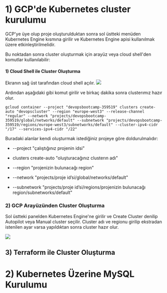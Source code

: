 # 1) GCP'de Kubernetes cluster kurulumu

GCP'ye üye olup proje oluşturulduktan sonra sol üstteki menüden Kubernetes Engine kısmına girilir ve Kubernetes Engine apisi kullanılmak üzere etkinleştirilmelidir. 

Bu noktadan sonra cluster oluşturmak için arayüz veya cloud shell'den komutlar kullanılabilir:

#### 1) Cloud Shell ile Cluster Oluşturma

Ekranın sağ üst tarafından cloud shell açılır. ![](C:\Users\berat\AppData\Roaming\marktext\images\2022-09-04-15-08-36-image.png)

Ardından aşağıdaki gibi komut girilir ve birkaç dakika sonra clusterımız hazır olur.

```
gcloud container --project "devopsbootcamp-359519" clusters create-auto "devopscluster" --region "europe-west3" --release-channel "regular" --network "projects/devopsbootcamp-359519/global/networks/default" --subnetwork "projects/devopsbootcamp-359519/regions/europe-west3/subnetworks/default" --cluster-ipv4-cidr "/17" --services-ipv4-cidr "/22"
```

Buradaki alanlar kendi oluşturmak istediğiniz projeye göre doldurulmalıdır:

- --project "çalıştığınız projenin idsi"

- clusters create-auto "oluşturacağınız clusterın adı"

- --region "projenizin bulunacağı region"

- --network "projects/proje id’si/global/networks/default"

- --subnetwork "projects/proje id’si/regions/projenizin bulunacağı region/subnetworks/default"

### 2) GCP Arayüzünden Cluster Oluşturma

Sol üstteki panelden Kubernetes Engine'ne girilir ve Create Cluster denilip Autopilot veya Manual cluster seçilir. Cluster adı ve regionu girilip ekstradan istenilen ayar varsa yapıldıktan sonra cluster hazır olur. 

![](C:\Users\berat\AppData\Roaming\marktext\images\2022-09-04-15-28-13-image.png)

## 3) Terraform ile Cluster Oluşturma



# 2) Kubernetes Üzerine MySQL Kurulumu




